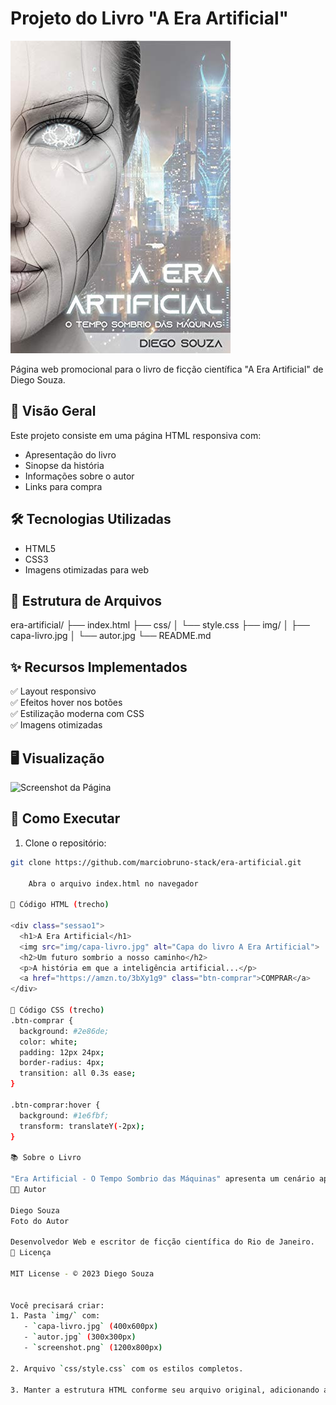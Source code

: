 # Projeto do Livro "A Era Artificial"

![Capa do Livro](img/capa-livro.jpg)

Página web promocional para o livro de ficção científica "A Era Artificial" de Diego Souza.

## 📌 Visão Geral

Este projeto consiste em uma página HTML responsiva com:
- Apresentação do livro
- Sinopse da história
- Informações sobre o autor
- Links para compra

## 🛠 Tecnologias Utilizadas

- HTML5
- CSS3
- Imagens otimizadas para web

## 🎨 Estrutura de Arquivos
era-artificial/
├── index.html
├── css/
│ └── style.css
├── img/
│ ├── capa-livro.jpg
│ └── autor.jpg
└── README.md

## ✨ Recursos Implementados

✅ Layout responsivo  
✅ Efeitos hover nos botões  
✅ Estilização moderna com CSS  
✅ Imagens otimizadas  

## 🖥️ Visualização

![Screenshot da Página](img/screenshot.png)

## 🚀 Como Executar

1. Clone o repositório:
```bash
git clone https://github.com/marciobruno-stack/era-artificial.git

    Abra o arquivo index.html no navegador

📝 Código HTML (trecho)

<div class="sessao1">
  <h1>A Era Artificial</h1>
  <img src="img/capa-livro.jpg" alt="Capa do livro A Era Artificial">
  <h2>Um futuro sombrio a nosso caminho</h2>
  <p>A história em que a inteligência artificial...</p>
  <a href="https://amzn.to/3bXy1g9" class="btn-comprar">COMPRAR</a>
</div>

🎨 Código CSS (trecho)
.btn-comprar {
  background: #2e86de;
  color: white;
  padding: 12px 24px;
  border-radius: 4px;
  transition: all 0.3s ease;
}

.btn-comprar:hover {
  background: #1e6fbf;
  transform: translateY(-2px);
}

📚 Sobre o Livro

"Era Artificial - O Tempo Sombrio das Máquinas" apresenta um cenário apocalíptico onde robôs alcançaram independência e dominaram o planeta, levando a humanidade a uma luta pela sobrevivência.
👨‍💻 Autor

Diego Souza
Foto do Autor

Desenvolvedor Web e escritor de ficção científica do Rio de Janeiro.
📜 Licença

MIT License - © 2023 Diego Souza


Você precisará criar:
1. Pasta `img/` com:
   - `capa-livro.jpg` (400x600px)
   - `autor.jpg` (300x300px)
   - `screenshot.png` (1200x800px)

2. Arquivo `css/style.css` com os estilos completos.

3. Manter a estrutura HTML conforme seu arquivo original, adicionando as classes para estilização.